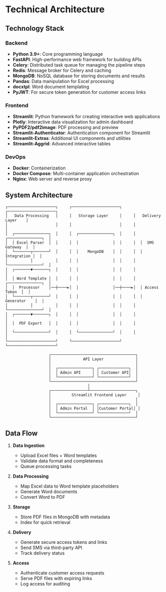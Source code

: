 # Technical Architecture

## Technology Stack

### Backend
- **Python 3.9+**: Core programming language
- **FastAPI**: High-performance web framework for building APIs
- **Celery**: Distributed task queue for managing the pipeline steps
- **Redis**: Message broker for Celery and caching
- **MongoDB**: NoSQL database for storing documents and results
- **Pandas**: Data manipulation for Excel processing
- **docxtpl**: Word document templating
- **PyJWT**: For secure token generation for customer access links

### Frontend
- **Streamlit**: Python framework for creating interactive web applications
- **Plotly**: Interactive data visualization for admin dashboard
- **PyPDF2/pdf2image**: PDF processing and preview
- **Streamlit-Authenticator**: Authentication component for Streamlit
- **Streamlit-Extras**: Additional UI components and utilities
- **Streamlit-Aggrid**: Advanced interactive tables

### DevOps
- **Docker**: Containerization
- **Docker Compose**: Multi-container application orchestration
- **Nginx**: Web server and reverse proxy

## System Architecture

```
┌─────────────────────┐     ┌─────────────────────┐     ┌─────────────────────┐
│   Data Processing   │     │   Storage Layer     │     │   Delivery Layer    │
│                     │     │                     │     │                     │
│  ┌───────────────┐  │     │  ┌───────────────┐  │     │  ┌───────────────┐  │
│  │ Excel Parser  │  │     │  │               │  │     │  │  SMS Gateway  │  │
│  └───────┬───────┘  │     │  │    MongoDB    │  │     │  │   Integration │  │
│          │          │     │  │               │  │     │  └───────────────┘  │
│  ┌───────▼───────┐  │     │  │               │  │     │                     │
│  │ Word Template │  │     │  │               │  │     │  ┌───────────────┐  │
│  │  Processor    │──┼────►│  │               │──┼────►│  │ Access Token  │  │
│  └───────┬───────┘  │     │  │               │  │     │  │  Generator    │  │
│          │          │     │  │               │  │     │  └───────────────┘  │
│  ┌───────▼───────┐  │     │  │               │  │     │                     │
│  │  PDF Export   │  │     │  │               │  │     │                     │
│  └───────────────┘  │     │  └───────────────┘  │     │                     │
└─────────────────────┘     └─────────────────────┘     └─────────────────────┘

                   ┌─────────────────────────────────────┐
                   │              API Layer              │
                   │                                     │
                   │  ┌───────────────┐ ┌─────────────┐  │
                   │  │ Admin API     │ │ Customer API│  │
                   │  └───────────────┘ └─────────────┘  │
                   └─────────────────────────────────────┘
                                    │
                   ┌────────────────┴────────────────────┐
                   │         Streamlit Frontend Layer     │
                   │                                     │
                   │  ┌───────────────┐ ┌─────────────┐  │
                   │  │ Admin Portal  │ │Customer Portal│ │
                   │  └───────────────┘ └─────────────┘  │
                   └─────────────────────────────────────┘
```

## Data Flow

1. **Data Ingestion**
   - Upload Excel files + Word templates
   - Validate data format and completeness
   - Queue processing tasks

2. **Data Processing**
   - Map Excel data to Word template placeholders
   - Generate Word documents
   - Convert Word to PDF

3. **Storage**
   - Store PDF files in MongoDB with metadata
   - Index for quick retrieval

4. **Delivery**
   - Generate secure access tokens and links
   - Send SMS via third-party API
   - Track delivery status

5. **Access**
   - Authenticate customer access requests
   - Serve PDF files with expiring links
   - Log access for auditing
